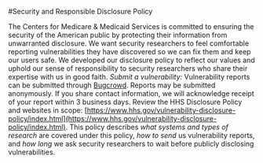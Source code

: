 #Security and Responsible Disclosure Policy 
 
 The Centers for Medicare & Medicaid Services is committed to ensuring the security of the American public by protecting their information from unwarranted disclosure. We want security researchers to feel comfortable reporting vulnerabilities they have discovered so we can fix them and keep our users safe. We developed our disclosure policy to reflect our values and uphold our sense of responsibility to security researchers who share their expertise with us in good faith. 
 *Submit a vulnerability:* Vulnerability reports can be submitted through [Bugcrowd](https://bugcrowd.com/cms-vdp). Reports may be submitted anonymously. If you share contact information, we will acknowledge receipt of your report within 3 business days. 
 Review the HHS Disclosure Policy and websites in scope: 
 [https://www.hhs.gov/vulnerability-disclosure-policy/index.html](https://www.hhs.gov/vulnerability-disclosure-policy/index.html). 
 This policy describes *what systems and types of research* are covered under this policy, *how to send* us vulnerability reports, and *how long* we ask security researchers to wait before publicly disclosing vulnerabilities. 
